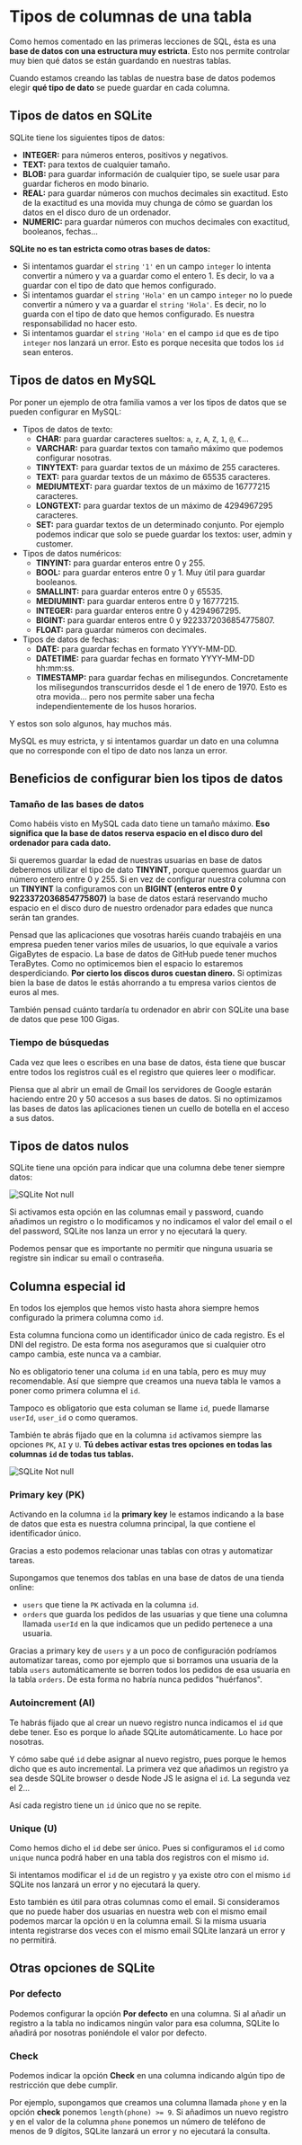 # Tipos de columnas de una tabla

Como hemos comentado en las primeras lecciones de SQL, ésta es una **base de datos con una estructura muy estricta**. Esto nos permite controlar muy bien qué datos se están guardando en nuestras tablas.

Cuando estamos creando las tablas de nuestra base de datos podemos elegir **qué tipo de dato** se puede guardar en cada columna.

## Tipos de datos en SQLite

SQLite tiene los siguientes tipos de datos:

- **INTEGER:** para números enteros, positivos y negativos.
- **TEXT:** para textos de cualquier tamaño.
- **BLOB:** para guardar información de cualquier tipo, se suele usar para guardar ficheros en modo binario.
- **REAL:** para guardar números con muchos decimales sin exactitud. Esto de la exactitud es una movida muy chunga de cómo se guardan los datos en el disco duro de un ordenador.
- **NUMERIC:** para guardar números con muchos decimales con exactitud, booleanos, fechas...

**SQLite no es tan estricta como otras bases de datos:**

- Si intentamos guardar el `string` `'1'` en un campo `integer` lo intenta convertir a número y va a guardar como el entero 1. Es decir, lo va a guardar con el tipo de dato que hemos configurado.
- Si intentamos guardar el `string` `'Hola'` en un campo `integer` no lo puede convertir a número y va a guardar el `string` `'Hola'`. Es decir, no lo guarda con el tipo de dato que hemos configurado. Es nuestra responsabilidad no hacer esto.
- Si intentamos guardar el `string` `'Hola'` en el campo `id` que es de tipo `integer` nos lanzará un error. Esto es porque necesita que todos los `id` sean enteros.

## Tipos de datos en MySQL

Por poner un ejemplo de otra familia vamos a ver los tipos de datos que se pueden configurar en MySQL:

- Tipos de datos de texto:
   - **CHAR:** para guardar caracteres sueltos: `a`, `z`, `A`, `Z`, `1`, `@`, `€`...
   - **VARCHAR:** para guardar textos con tamaño máximo que podemos configurar nosotras.
   - **TINYTEXT:** para guardar textos de un máximo de 255 caracteres.
   - **TEXT:** para guardar textos de un máximo de 65535 caracteres.
   - **MEDIUMTEXT:** para guardar textos de un máximo de 16777215 caracteres.
   - **LONGTEXT:** para guardar textos de un máximo de 4294967295 caracteres.
   - **SET:** para guardar textos de un determinado conjunto. Por ejemplo podemos indicar que solo se puede guardar los textos: user, admin y customer.
- Tipos de datos numéricos:
   - **TINYINT:** para guardar enteros entre 0 y 255.
   - **BOOL:** para guardar enteros entre 0 y 1. Muy útil para guardar booleanos.
   - **SMALLINT:** para guardar enteros entre 0 y 65535.
   - **MEDIUMINT:** para guardar enteros entre 0 y 16777215.
   - **INTEGER:** para guardar enteros entre 0 y 4294967295.
   - **BIGINT:** para guardar enteros entre 0 y 9223372036854775807.
   - **FLOAT:** para guardar números con decimales.
- Tipos de datos de fechas:
   - **DATE:** para guardar fechas en formato YYYY-MM-DD.
   - **DATETIME:** para guardar fechas en formato YYYY-MM-DD hh:mm:ss.
   - **TIMESTAMP:** para guardar fechas en milisegundos. Concretamente los milisegundos transcurridos desde el 1 de enero de 1970. Esto es otra movida... pero nos permite saber una fecha independientemente de los husos horarios.

Y estos son solo algunos, hay muchos más.

MySQL es muy estricta, y si intentamos guardar un dato en una columna que no corresponde con el tipo de dato nos lanza un error.

## Beneficios de configurar bien los tipos de datos

### Tamaño de las bases de datos

Como habéis visto en MySQL cada dato tiene un tamaño máximo. **Eso significa que la base de datos reserva espacio en el disco duro del ordenador para cada dato.**

Si queremos guardar la edad de nuestras usuarias en base de datos deberemos utilizar el tipo de dato **TINYINT**, porque queremos guardar un número entero entre 0 y 255. Si en vez de configurar nuestra columna con un **TINYINT** la configuramos con un **BIGINT (enteros entre 0 y 9223372036854775807)** la base de datos estará reservando mucho espacio en el disco duro de nuestro ordenador para edades que nunca serán tan grandes.

Pensad que las aplicaciones que vosotras haréis cuando trabajéis en una empresa pueden tener varios miles de usuarios, lo que equivale a varios GigaBytes de espacio. La base de datos de GitHub puede tener muchos TeraBytes. Como no optimicemos bien el espacio lo estaremos desperdiciando. **Por cierto los discos duros cuestan dinero.** Si optimizas bien la base de datos le estás ahorrando a tu empresa varios cientos de euros al mes.

También pensad cuánto tardaría tu ordenador en abrir con SQLite una base de datos que pese 100 Gigas.

### Tiempo de búsquedas

Cada vez que lees o escribes en una base de datos, ésta tiene que buscar entre todos los registros cuál es el registro que quieres leer o modificar.

Piensa que al abrir un email de Gmail los servidores de Google estarán haciendo entre 20 y 50 accesos a sus bases de datos. Si no optimizamos las bases de datos las aplicaciones tienen un cuello de botella en el acceso a sus datos.

## Tipos de datos nulos

SQLite tiene una opción para indicar que una columna debe tener siempre datos:

![SQLite Not null](./assets/images/sqlite-not-null.png)

Si activamos esta opción en las columnas email y password, cuando añadimos un registro o lo modificamos y no indicamos el valor del email o el del password, SQLite nos lanza un error y no ejecutará la query.

Podemos pensar que es importante no permitir que ninguna usuaria se registre sin indicar su email o contraseña.

## Columna especial id

En todos los ejemplos que hemos visto hasta ahora siempre hemos configurado la primera columna como `id`.

Esta columna funciona como un identificador único de cada registro. Es el DNI del registro. De esta forma nos aseguramos que si cualquier otro campo cambia, este nunca va a cambiar.

No es obligatorio tener una columa `id` en una tabla, pero es muy muy recomendable. Así que siempre que creamos una nueva tabla le vamos a poner como primera columna el `id`.

Tampoco es obligatorio que esta columan se llame `id`, puede llamarse `userId`, `user_id` o como queramos.

También te abrás fijado que en la columna `id` activamos siempre las opciones `PK`, `AI` y `U`. **Tú debes activar estas tres opciones en todas las columnas `id` de todas tus tablas.**

![SQLite Not null](./assets/images/sqlite-pk-ai-u.png)

### Primary key (PK)

Activando en la columna `id` la **primary key** le estamos indicando a la base de datos que esta es nuestra columna principal, la que contiene el identificador único.

Gracias a esto podemos relacionar unas tablas con otras y automatizar tareas.

Supongamos que tenemos dos tablas en una base de datos de una tienda online:

- `users` que tiene la `PK` activada en la columna `id`.
- `orders` que guarda los pedidos de las usuarias y que tiene una columna llamada `userId` en la que indicamos que un pedido pertenece a una usuaria.

Gracias a primary key de `users` y a un poco de configuración podríamos automatizar tareas, como por ejemplo que si borramos una usuaria de la tabla `users` automáticamente se borren todos los pedidos de esa usuaria en la tabla `orders`. De esta forma no habría nunca pedidos "huérfanos".

### Autoincrement (AI)

Te habrás fijado que al crear un nuevo registro nunca indicamos el `id` que debe tener. Eso es porque lo añade SQLite automáticamente. Lo hace por nosotras.

Y cómo sabe qué `id` debe asignar al nuevo registro, pues porque le hemos dicho que es auto incremental. La primera vez que añadimos un registro ya sea desde SQLite browser o desde Node JS le asigna el `id`. La segunda vez el 2...

Así cada registro tiene un `id` único que no se repite.

### Unique (U)

Como hemos dicho el `id` debe ser único. Pues si configuramos el `id` como `unique` nunca podrá haber en una tabla dos registros con el mismo `id`.

Si intentamos modificar el `id` de un registro y ya existe otro con el mismo `id` SQLite nos lanzará un error y no ejecutará la query.

Esto también es útil para otras columnas como el email. Si consideramos que no puede haber dos usuarias en nuestra web con el mismo email podemos marcar la opción `U` en la columna email. Si la misma usuaria intenta registrarse dos veces con el mismo email SQLite lanzará un error y no permitirá.

## Otras opciones de SQLite

### Por defecto

Podemos configurar la opción **Por defecto** en una columna. Si al añadir un registro a la tabla no indicamos ningún valor para esa columna, SQLite lo añadirá por nosotras poniéndole el valor por defecto.

### Check

Podemos indicar la opción **Check** en una columna indicando algún tipo de restricción que debe cumplir.

Por ejemplo, supongamos que creamos una columna llamada `phone` y en la opción **check** ponemos `length(phone) >= 9`. Si añadimos un nuevo registro y en el valor de la columna `phone` ponemos un número de teléfono de menos de 9 dígitos, SQLite lanzará un error y no ejecutará la consulta.